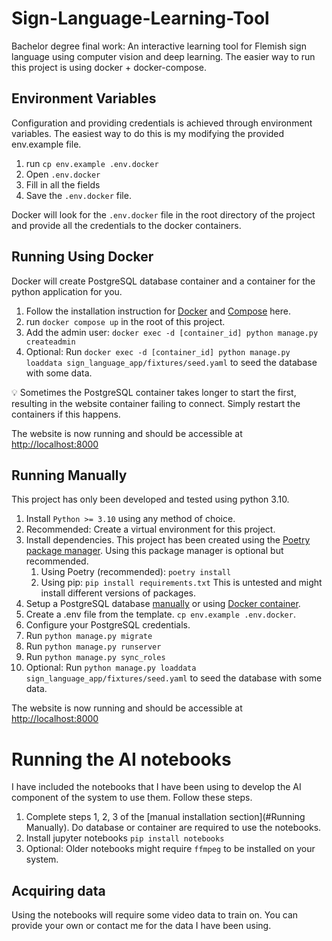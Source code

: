 # Sign-Language-Learning-Tool
Bachelor degree final work: An interactive learning tool for Flemish sign language using computer vision and deep learning.
The easier way to run this project is using docker + docker-compose. 

## Environment Variables

Configuration and providing credentials is achieved through environment variables. The easiest way to do this is my modifying the provided env.example file. 

1. run `cp env.example .env.docker`
2. Open `.env.docker`
3. Fill in all the fields
4. Save the `.env.docker` file.

Docker will look for the `.env.docker` file in the root directory of the project and provide all the credentials to the docker containers.

## Running Using Docker

Docker will create PostgreSQL database container and a container for the python application for you.

1. Follow the installation instruction for [Docker](https://docs.docker.com/get-docker/) and [Compose](https://docs.docker.com/compose/install/) here.
2. run `docker compose up` in the root of this project. 
3. Add the admin user: `docker exec -d [container_id] python manage.py createadmin`
4. Optional: Run `docker exec -d [container_id] python manage.py loaddata sign_language_app/fixtures/seed.yaml` to seed the database with some data.

<aside>
💡 Sometimes the PostgreSQL container takes longer to start the first, resulting in the website container failing to connect. Simply restart the containers if this happens.
</aside>

The website is now running and should be accessible at [http://localhost:8000](http://localhost:8000)

## Running Manually

This project has only been developed and tested using python 3.10.

1. Install `Python >= 3.10` using any method of choice.
2. Recommended: Create a virtual environment for this project. 
3. Install dependencies. This project has been created using the [Poetry package manager](https://python-poetry.org/). Using this package manager is optional but recommended. 
    1. Using Poetry (recommended): `poetry install`
    2. Using pip: `pip install requirements.txt` This is untested and might install different versions of packages.
4. Setup a PostgreSQL database [manually](https://www.postgresql.org/download/) or using [Docker container](https://hub.docker.com/_/postgres).
5. Create a .env file from the template. `cp env.example .env.docker`.
6. Configure your PostgreSQL credentials.
7. Run `python manage.py migrate`
8. Run `python manage.py runserver`
9. Run `python manage.py sync_roles`
10. Optional: Run `python manage.py loaddata sign_language_app/fixtures/seed.yaml` to seed the database with some data.

The website is now running and should be accessible at [http://localhost:8000](http://localhost:8000)

# Running the AI notebooks
I have included the notebooks that I have been using to develop the AI component of the system to use them.
Follow these steps. 
1. Complete steps 1, 2, 3 of the [manual installation section](#Running Manually). Do database or container are required to use the notebooks.
2. Install jupyter notebooks `pip install notebooks`
3. Optional: Older notebooks might require `ffmpeg` to be installed on your system.

## Acquiring data
Using the notebooks will require some video data to train on. You can provide your own or contact me for the data I have been using. 
